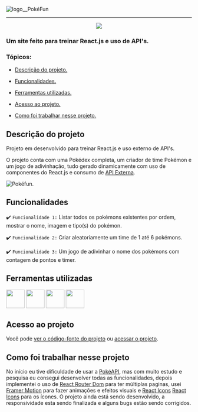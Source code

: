 ![logo__PokéFun](https://media.discordapp.net/attachments/844323169900167218/997271449469468763/logo.png)

<hr>

<p align="center">
   <img src="http://img.shields.io/static/v1?label=STATUS&message=EM%20DESENVOLVIMENTO&color=RED&style=for-the-badge"/>
</p>

### Um site feito para treinar React.js e uso de API's.

### Tópicos:

- [Descrição do projeto.](#descrição-do-projeto)

- [Funcionalidades.](#funcionalidades)

- [Ferramentas utilizadas.](#ferramentas-utilizadas)

- [Acesso ao projeto.](#acesso-ao-projeto)

- [Como foi trabalhar nesse projeto.](#como-foi-trabalhar-nesse-projeto)

## Descrição do projeto

<p align="justify">
Projeto em desenvolvido para treinar React.js e uso externo de API's.

O projeto conta com uma Pokédex completa, um criador de time Pokémon e um jogo de adivinhação, tudo gerado dinamicamente com uso de componentes do React.js e consumo de [API Externa](https://pokeapi.co/).

![Pokéfun.]()
</p>

## Funcionalidades

:heavy_check_mark: `Funcionalidade 1:` Listar todos os pokémons existentes por ordem, mostrar o nome, imagem e tipo(s) do pokémon.

:heavy_check_mark: `Funcionalidade 2:` Criar aleatoriamente um time de 1 até 6 pokémons.

:heavy_check_mark: `Funcionalidade 3:` Um jogo de adivinhar o nome dos pokémons com contagem de pontos e timer.

## Ferramentas utilizadas

<div>
   <img width="50px" src="https://cdn.jsdelivr.net/gh/devicons/devicon/icons/javascript/javascript-original.svg"/>

   <img width="50px" src="https://cdn.jsdelivr.net/gh/devicons/devicon/icons/html5/html5-original.svg"/>

   <img width="50px" src="https://cdn.jsdelivr.net/gh/devicons/devicon/icons/css3/css3-original.svg"/>

   <img width="50px" src="https://cdn.jsdelivr.net/gh/devicons/devicon/icons/react/react-original.svg"/>
<div/>

###

## Acesso ao projeto

Você pode [ver o código-fonte do projeto](https://github.com/JosielJ/PokeFun/) ou [acessar o projeto](https://pokefun.netlify.app/).

## Como foi trabalhar nesse projeto

No início eu tive dificuldade de usar a [PokéAPI](https://pokeapi.co/), mas com muito estudo e pesquisa eu consegui desenvolver todas as funcionalidades, depois implementei o uso de [React Router Dom](https://www.npmjs.com/package/react-router-dom) para ter múltiplas paginas, usei [Framer Motion](https://www.framer.com/motion/) para fazer animações e efeitos visuais e [React Icons](https://react-icons.github.io/react-icons/) [React Icons](https://react-icons.github.io/react-icons/) para os ícones. O projeto ainda está sendo desenvolvido, a responsividade esta sendo finalizada e alguns bugs estão sendo corrigidos.

